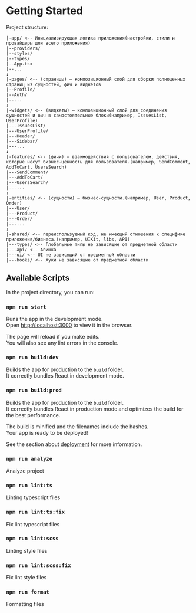 # Getting Started

Project structure:
```
|-app/ <-- Инициализирующая логика приложения(настройки, стили и провайдеры для всего приложения)
|--providers/
|--styles/
|--types/
|--App.tsx
|--...
↓
|-pages/ <-- (страницы) — композиционный слой для сборки полноценных страниц из сущностей, фич и виджетов
|--Profile/
|--Auth/
|--...
↓
|-widgets/ <-- (виджеты) — композиционный слой для соединения сущностей и фич в самостоятельные блоки(например, IssuesList, UserProfile).
|---IssuesList/
|---UserProfile/
|---Header/
|---Sidebar/
|---...
↓
|-features/ <-- (фичи) — взаимодействия с пользователем, действия, которые несут бизнес-ценность для пользователя.(например, SendComment, AddToCart, UsersSearch)
|---SendComment/
|---AddToCart/
|---UsersSearch/
|---...
↓
|-entities/ <-- (сущности) — бизнес-сущности.(например, User, Product, Order)
|---User/
|---Product/
|---Order/
|---...
↓
|-shared/ <-- переиспользуемый код, не имеющий отношения к специфике приложения/бизнеса.(например, UIKit, libs, API)
|---types/ <-- Глобальные типы не зависящие от предметной области
|---api/ <-- Апишка
|---ui/ <-- UI не зависящий от предметной области
|---hooks/ <-- Хуки не зависящие от предметной области
```

## Available Scripts

In the project directory, you can run:

### `npm run start`

Runs the app in the development mode.\
Open [http://localhost:3000](http://localhost:3000) to view it in the browser.

The page will reload if you make edits.\
You will also see any lint errors in the console.

### `npm run build:dev`

Builds the app for production to the `build` folder.\
It correctly bundles React in development mode.

### `npm run build:prod`

Builds the app for production to the `build` folder.\
It correctly bundles React in production mode and optimizes the build for the best performance.

The build is minified and the filenames include the hashes.\
Your app is ready to be deployed!

See the section about [deployment](https://facebook.github.io/create-react-app/docs/deployment) for more information.

### `npm run analyze`

Analyze project

### `npm run lint:ts`

Linting typescript files

### `npm run lint:ts:fix`

Fix lint typescript files

### `npm run lint:scss`

Linting style files

### `npm run lint:scss:fix`

Fix lint style files

### `npm run format`

Formatting files